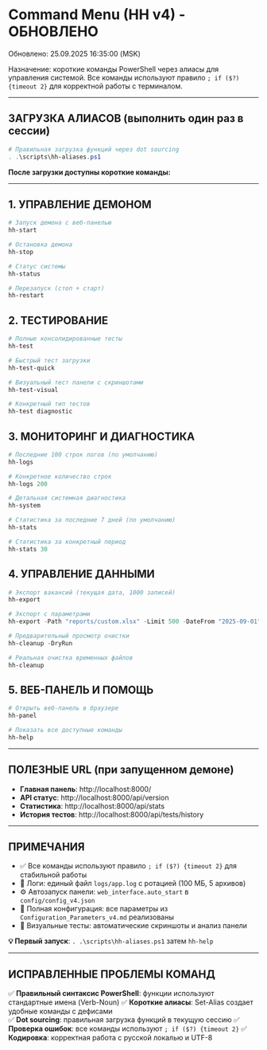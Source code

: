 # Command Menu (HH v4) - ОБНОВЛЕНО

Обновлено: 25.09.2025 16:35:00 (MSK)

Назначение: короткие команды PowerShell через алиасы для управления системой. Все команды используют правило `; if ($?) {timeout 2}` для корректной работы с терминалом.

---

## ЗАГРУЗКА АЛИАСОВ (выполнить один раз в сессии)

```powershell
# Правильная загрузка функций через dot sourcing
. .\scripts\hh-aliases.ps1
```

**После загрузки доступны короткие команды:**

---

## 1. УПРАВЛЕНИЕ ДЕМОНОМ

```powershell
# Запуск демона с веб-панелью
hh-start

# Остановка демона
hh-stop

# Статус системы
hh-status

# Перезапуск (стоп + старт)
hh-restart
```

## 2. ТЕСТИРОВАНИЕ

```powershell
# Полные консолидированные тесты
hh-test

# Быстрый тест загрузки
hh-test-quick

# Визуальный тест панели с скриншотами
hh-test-visual

# Конкретный тип тестов
hh-test diagnostic
```

## 3. МОНИТОРИНГ И ДИАГНОСТИКА

```powershell
# Последние 100 строк логов (по умолчанию)
hh-logs

# Конкретное количество строк
hh-logs 200

# Детальная системная диагностика
hh-system

# Статистика за последние 7 дней (по умолчанию)
hh-stats

# Статистика за конкретный период
hh-stats 30
```

## 4. УПРАВЛЕНИЕ ДАННЫМИ

```powershell
# Экспорт вакансий (текущая дата, 1000 записей)
hh-export

# Экспорт с параметрами
hh-export -Path "reports/custom.xlsx" -Limit 500 -DateFrom "2025-09-01"

# Предварительный просмотр очистки
hh-cleanup -DryRun

# Реальная очистка временных файлов
hh-cleanup
```

## 5. ВЕБ-ПАНЕЛЬ И ПОМОЩЬ

```powershell
# Открыть веб-панель в браузере
hh-panel

# Показать все доступные команды
hh-help
```

---

## ПОЛЕЗНЫЕ URL (при запущенном демоне)

- **Главная панель**: http://localhost:8000/
- **API статус**: http://localhost:8000/api/version  
- **Статистика**: http://localhost:8000/api/stats
- **История тестов**: http://localhost:8000/api/tests/history

---

## ПРИМЕЧАНИЯ

- ✅ Все команды используют правило `; if ($?) {timeout 2}` для стабильной работы
- 📝 Логи: единый файл `logs/app.log` с ротацией (100 МБ, 5 архивов)
- ⚙️ Автозапуск панели: `web_interface.auto_start` в `config/config_v4.json`
- 🔧 Полная конфигурация: все параметры из `Configuration_Parameters_v4.md` реализованы
- 📸 Визуальные тесты: автоматические скриншоты и анализ панели

**💡 Первый запуск**: `. .\scripts\hh-aliases.ps1` затем `hh-help`

---

## ИСПРАВЛЕННЫЕ ПРОБЛЕМЫ КОМАНД

✅ **Правильный синтаксис PowerShell**: функции используют стандартные имена (Verb-Noun)
✅ **Короткие алиасы**: Set-Alias создает удобные команды с дефисами  
✅ **Dot sourcing**: правильная загрузка функций в текущую сессию
✅ **Проверка ошибок**: все команды используют `; if ($?) {timeout 2}`
✅ **Кодировка**: корректная работа с русской локалью и UTF-8
